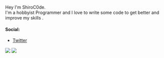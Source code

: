 Hey I'm ShiroC0de. <br>
I'm a hobbyist Programmer and I love to write some code to get better and improve my skills .

#### Social:
- [Twitter](https://twitter.com/ShiroC0de)


<a>
  <img align="center" src="https://github-readme-stats.vercel.app/api?username=ShiroC0de&show_icons=true&theme=tokyonight" />
</a>
<a>
  <img align="center" src="https://github-readme-stats.vercel.app/api/top-langs/?username=ShiroC0de&layout=compact&show_icons=true&theme=tokyonight" />
</a>
